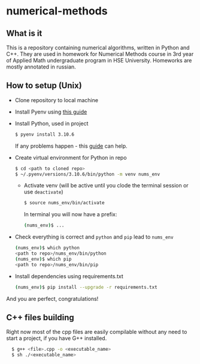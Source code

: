 # numerical-methods
## What is it
This is a repository containing numerical algorithms, written in Python and C++.
They are used in homework for Numerical Methods course in 3rd year of Applied Math undergraduate program in HSE University. Homeworks are mostly annotated in russian.

## How to setup (Unix)
- Clone repository to local machine
- Install Pyenv using [this guide](https://github.com/pyenv/pyenv#installation)
- Install Python, used in project
  ```bash
  $ pyenv install 3.10.6
  ```
  If any problems happen - this [guide](https://github.com/pyenv/pyenv/wiki/Common-build-problems) can help.
- Create virtual environment for Python in repo
  ```bash
  $ cd <path to cloned repo>
  $ ~/.pyenv/versions/3.10.6/bin/python -m venv nums_env
  ```
  - Activate venv (will be active until you clode the terminal session or use `deactivate`)
    ```bash
    $ source nums_env/bin/activate
    ```  
    In terminal you will now have a prefix:
    ```bash
    (nums_env)$ ...
    ```

- Check everything is correct and `python` and `pip` lead to `nums_env`
    ```bash
    (nums_env)$ which python
    <path to repo>/nums_env/bin/python
    (nums_env)$ which pip
    <path to repo>/nums_env/bin/pip
    ```
- Install dependencies using requirements.txt
  ```bash
  (nums_env)$ pip install --upgrade -r requirements.txt
  ```
And you are perfect, congratulations!

## C++ files building

Right now most of the cpp files are easily compilable without any need to start a project, if you have G++ installed.
```bash
  $ g++ <file>.cpp -o <executable_name>
  $ sh ./<executable_name>
  ```
